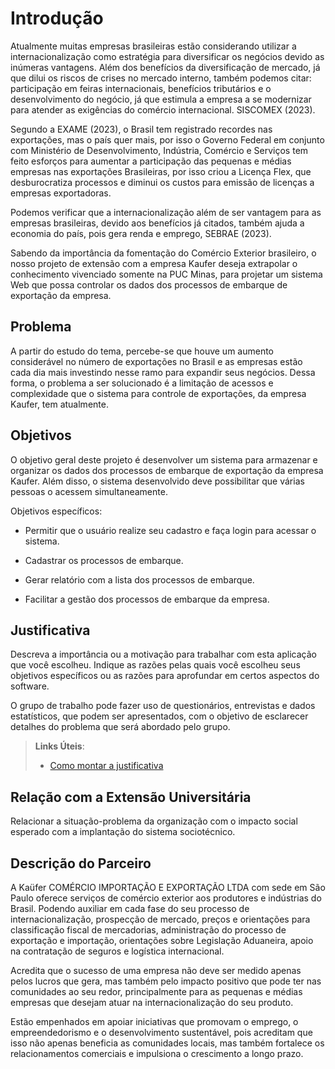 # Introdução

Atualmente muitas empresas brasileiras estão considerando utilizar a internacionalização como estratégia para diversificar os negócios devido as inúmeras vantagens. Além dos benefícios da diversificação de mercado, já que dilui os riscos de crises no mercado interno, também podemos citar: participação em feiras internacionais, benefícios tributários e o desenvolvimento do negócio, já que estimula a empresa a se modernizar para atender as exigências do comércio internacional. SISCOMEX (2023). 

Segundo a EXAME (2023), o Brasil tem registrado recordes nas exportações, mas o país quer mais, por isso o Governo Federal em conjunto com Ministério de Desenvolvimento, Indústria, Comércio e Serviços tem feito esforços para aumentar a participação das pequenas e médias empresas nas exportações Brasileiras, por isso criou a Licença Flex, que desburocratiza processos e diminui os custos para emissão de licenças a empresas exportadoras. 

Podemos verificar que a internacionalização além de ser vantagem para as empresas brasileiras, devido aos benefícios já citados, também ajuda a economia do país, pois gera renda e emprego, SEBRAE (2023). 

Sabendo da importância da fomentação do Comércio Exterior brasileiro, o nosso projeto de extensão com a empresa Kaufer deseja extrapolar o conhecimento vivenciado somente na PUC Minas, para projetar um sistema Web que possa controlar os dados dos processos de embarque de exportação da empresa. 

## Problema

A partir do estudo do tema, percebe-se que houve um aumento considerável no número de exportações no Brasil e as empresas estão cada dia mais investindo nesse ramo para expandir seus negócios. Dessa forma, o problema a ser solucionado é a limitação de acessos e complexidade que o sistema para controle de exportações, da empresa Kaufer, tem atualmente.

## Objetivos

O objetivo geral deste projeto é desenvolver um sistema para armazenar e organizar os dados dos processos de embarque de exportação da empresa Kaufer. Além disso, o sistema desenvolvido deve possibilitar que várias pessoas o acessem simultaneamente. 

Objetivos específicos: 
* Permitir que o usuário realize seu cadastro e faça login para acessar o sistema. 

* Cadastrar os processos de embarque. 

* Gerar relatório com a lista dos processos de embarque. 

* Facilitar a gestão dos processos de embarque da empresa. 

## Justificativa

Descreva a importância ou a motivação para trabalhar com esta aplicação que você escolheu. Indique as razões pelas quais você escolheu seus objetivos específicos ou as razões para aprofundar em certos aspectos do software.

O grupo de trabalho pode fazer uso de questionários, entrevistas e dados estatísticos, que podem ser apresentados, com o objetivo de esclarecer detalhes do problema que será abordado pelo grupo.

> **Links Úteis**:
> - [Como montar a justificativa](https://guiadamonografia.com.br/como-montar-justificativa-do-tcc/)

## Relação com a Extensão Universitária

Relacionar a situação-problema da organização com o impacto social esperado com a implantação do sistema sociotécnico.

## Descrição do Parceiro

A Kaüfer COMÉRCIO IMPORTAÇÃO E EXPORTAÇÃO LTDA com sede em São Paulo oferece serviços de comércio exterior aos produtores e indústrias do Brasil. Podendo auxiliar em cada fase do seu processo de internacionalização, prospecção de mercado, preços e orientações para classificação fiscal de mercadorias, administração do processo de exportação e importação, orientações sobre Legislação Aduaneira, apoio na contratação de seguros e logística internacional.

Acredita que o sucesso de uma empresa não deve ser medido apenas pelos lucros que gera, mas também pelo impacto positivo que pode ter nas comunidades ao seu redor, principalmente para as pequenas e médias empresas que desejam atuar na internacionalização do seu produto. 

Estão empenhados em apoiar iniciativas que promovam o emprego, o empreendedorismo e o desenvolvimento sustentável, pois acreditam que isso não apenas beneficia as comunidades locais, mas também fortalece os relacionamentos comerciais e impulsiona o crescimento a longo prazo.
